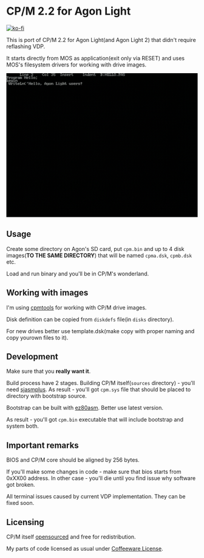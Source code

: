 # CP/M 2.2 for Agon Light

[![ko-fi](https://ko-fi.com/img/githubbutton_sm.svg)](https://ko-fi.com/D1D6JVS74)

This is port of CP/M 2.2 for Agon Light(and Agon Light 2) that didn't require reflashing VDP.

It starts directly from MOS as application(exit only via RESET) and uses MOS's filesystem drivers for working with drive images.

![GIF screen capture](doc/cpm.gif)

## Usage

Create some directory on Agon's SD card, put `cpm.bin` and up to 4 disk images(**TO THE SAME DIRECTORY**) that will be named `cpma.dsk`, `cpmb.dsk` etc. 

Load and run binary and you'll be in CP/M's wonderland.

## Working with images

I'm using [cpmtools](https://github.com/lipro-cpm4l/cpmtools) for working with CP/M drive images.

Disk definition can be copied from `diskdefs` file(in `disks` directory).

For new drives better use template.dsk(make copy with proper naming and copy yourown files to it). 

## Development

Make sure that you **really want it**.

Build process have 2 stages. Building CP/M itself(`sources` directory) - you'll need [sjasmplus](https://github.com/z00m128/sjasmplus). As result - you'll got `cpm.sys` file that should be placed to directory with bootstrap source. 

Bootstrap can be built with [ez80asm](https://github.com/envenomator/agon-ez80asm). Better use latest version.

As result - you'll got `cpm.bin` executable that will include bootstrap and system both.

## Important remarks

BIOS and CP/M core should be aligned by 256 bytes.

If you'll make some changes in code - make sure that bios starts from 0xXX00 address. In other case - you'll die until you find issue why software got broken.

All terminal issues caused by current VDP implementation. They can be fixed soon. 

## Licensing

CP/M itself [opensourced](https://www.theregister.com/2001/11/26/cp_m_collection_is_back/) and free for redistribution. 

My parts of code licensed as usual under [Coffeeware License](LICENSE). 